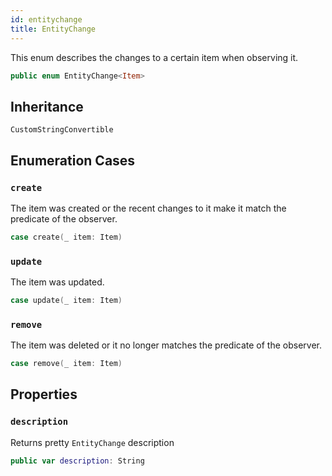 ```yaml
---
id: entitychange 
title: EntityChange
--- 
```


This enum describes the changes to a certain item when observing it.

``` swift
public enum EntityChange<Item> 
```

## Inheritance

`CustomStringConvertible`

## Enumeration Cases

### `create`

The item was created or the recent changes to it make it match the predicate of the observer.

``` swift
case create(_ item: Item)
```

### `update`

The item was updated.

``` swift
case update(_ item: Item)
```

### `remove`

The item was deleted or it no longer matches the predicate of the observer.

``` swift
case remove(_ item: Item)
```

## Properties

### `description`

Returns pretty `EntityChange` description

``` swift
public var description: String 
```

